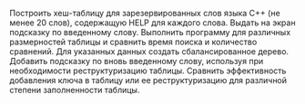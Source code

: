 Построить хеш-таблицу для зарезервированных слов языка С++ (не менее
20 слов), содержащую HELP для каждого слова. Выдать на экран подсказку
по введенному слову. Выполнить программу для различных размерностей
таблицы и сравнить время поиска и количество сравнений. Для указанных
данных создать сбалансированное дерево. Добавить подсказку по вновь
введенному слову, используя при необходимости реструктуризацию таблицы.
Сравнить эффективность добавления ключа в таблицу или ее
реструктуризацию для различной степени заполненности таблицы.